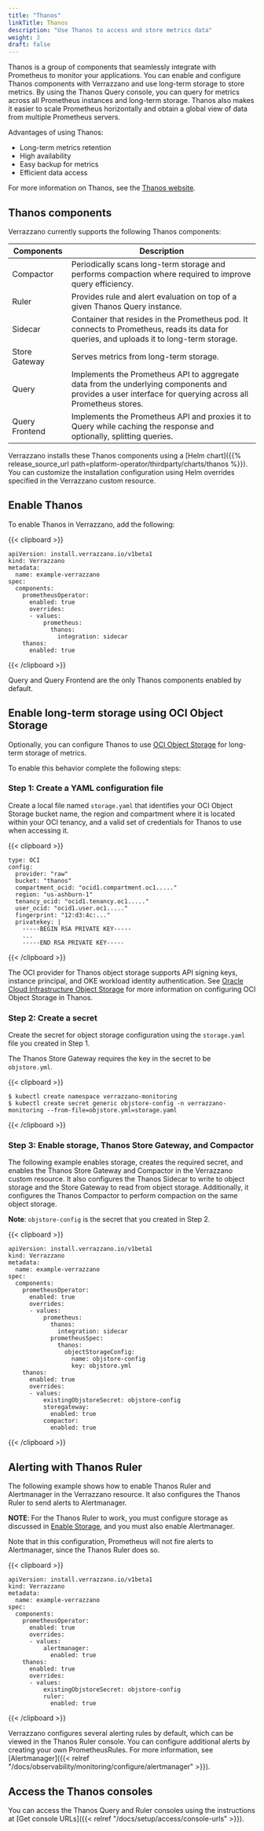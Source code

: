 ```yaml
---
title: "Thanos"
linkTitle: Thanos
description: "Use Thanos to access and store metrics data"
weight: 3
draft: false
---
```


Thanos is a group of components that seamlessly integrate with Prometheus to monitor your applications. You can enable and configure Thanos components with Verrazzano and use long-term storage to store metrics. By using the Thanos Query console, you can query for metrics across all Prometheus instances and long-term storage. Thanos also makes it easier to scale Prometheus horizontally and obtain a global view of data from multiple Prometheus servers.

Advantages of using Thanos:
- Long-term metrics retention
- High availability
- Easy backup for metrics
- Efficient data access

For more information on Thanos, see the [Thanos website](https://thanos.io/).

## Thanos components

Verrazzano currently supports the following Thanos components:

| Components     | Description                                                                                                                                             |
|----------------|---------------------------------------------------------------------------------------------------------------------------------------------------------|
| Compactor      | Periodically scans long-term storage and performs compaction where required to improve query efficiency.                                                |
| Ruler          | Provides rule and alert evaluation on top of a given Thanos Query instance.                                                                             |
| Sidecar        | Container that resides in the Prometheus pod. It connects to Prometheus, reads its data for queries, and uploads it to long-term storage.               |
| Store Gateway  | Serves metrics from long-term storage.                                                                                                                  |
| Query          | Implements the Prometheus API to aggregate data from the underlying components and provides a user interface for querying across all Prometheus stores. |
| Query Frontend | Implements the Prometheus API and proxies it to Query while caching the response and optionally, splitting queries.                                     |

Verrazzano installs these Thanos components using a [Helm chart]({{% release_source_url path=platform-operator/thirdparty/charts/thanos %}}).
You can customize the installation configuration using Helm overrides specified in the Verrazzano custom resource.

## Enable Thanos

To enable Thanos in Verrazzano, add the following:

{{< clipboard >}}
<div class="highlight">

```
apiVersion: install.verrazzano.io/v1beta1
kind: Verrazzano
metadata:
  name: example-verrazzano
spec:
  components:
    prometheusOperator:
      enabled: true
      overrides:
      - values:
          prometheus:
            thanos:
              integration: sidecar
    thanos:
      enabled: true
```

</div>
{{< /clipboard >}}

Query and Query Frontend are the only Thanos components enabled by default.

## Enable long-term storage using OCI Object Storage

Optionally, you can configure Thanos to use [OCI Object Storage](https://docs.oracle.com/en-us/iaas/Content/Object/Concepts/objectstorageoverview.htm)
for long-term storage of metrics.

To enable this behavior complete the following steps:

### Step 1: Create a YAML configuration file

Create a local file named `storage.yaml` that identifies your OCI Object Storage bucket name, the region and compartment
where it is located within your OCI tenancy, and a valid set of credentials for Thanos to use when accessing it.

{{< clipboard >}}
<div class="highlight">

```
type: OCI
config:
  provider: "raw"
  bucket: "thanos"
  compartment_ocid: "ocid1.compartment.oc1....."
  region: "us-ashburn-1"
  tenancy_ocid: "ocid1.tenancy.oc1....."
  user_ocid: "ocid1.user.oc1....."
  fingerprint: "12:d3:4c:..."
  privatekey: |
    -----BEGIN RSA PRIVATE KEY-----
    ...
    -----END RSA PRIVATE KEY-----
```

</div>
{{< /clipboard >}}

The OCI provider for Thanos object storage supports API signing keys, instance principal, and OKE workload identity authentication.
See [Oracle Cloud Infrastructure Object Storage](https://github.com/thanos-io/objstore#oracle-cloud-infrastructure-object-storage) for more information on configuring OCI Object Storage in Thanos.

### Step 2: Create a secret

Create the secret for object storage configuration using the `storage.yaml` file you created in Step 1.

The Thanos Store Gateway requires the key in the secret to be `objstore.yml`.

{{< clipboard >}}
<div class="highlight">

```
$ kubectl create namespace verrazzano-monitoring
$ kubectl create secret generic objstore-config -n verrazzano-monitoring --from-file=objstore.yml=storage.yaml
```

</div>
{{< /clipboard >}}

### Step 3: Enable storage, Thanos Store Gateway, and Compactor

The following example enables storage, creates the required secret, and enables the Thanos Store Gateway and Compactor
in the Verrazzano custom resource. It also configures the Thanos Sidecar to write to object storage and the Store Gateway to read from
object storage. Additionally, it configures the Thanos Compactor to perform compaction on the same object storage.

**Note**: `objstore-config` is the secret that you created in Step 2.

{{< clipboard >}}
<div class="highlight">

```
apiVersion: install.verrazzano.io/v1beta1
kind: Verrazzano
metadata:
  name: example-verrazzano
spec:
  components:
    prometheusOperator:
      enabled: true
      overrides:
      - values:
          prometheus:
            thanos:
              integration: sidecar
            prometheusSpec:
              thanos:
                objectStorageConfig:
                  name: objstore-config
                  key: objstore.yml
    thanos:
      enabled: true
      overrides:
      - values:
          existingObjstoreSecret: objstore-config
          storegateway:
            enabled: true
          compactor:
            enabled: true
```

</div>
{{< /clipboard >}}

## Alerting with Thanos Ruler

The following example shows how to enable Thanos Ruler and Alertmanager in the Verrazzano resource. It also configures
the Thanos Ruler to send alerts to Alertmanager.

**NOTE**: For the Thanos Ruler to work, you must configure storage as discussed in
<a href="#step-3-enable-storage-thanos-store-gateway-and-compactor">Enable Storage</a>, and you must also enable Alertmanager.

Note that in this configuration, Prometheus will not fire alerts to Alertmanager, since the Thanos Ruler does so.

{{< clipboard >}}
<div class="highlight">

```
apiVersion: install.verrazzano.io/v1beta1
kind: Verrazzano
metadata:
  name: example-verrazzano
spec:
  components:
    prometheusOperator:
      enabled: true
      overrides:
      - values:
          alertmanager:
            enabled: true
    thanos:
      enabled: true
      overrides:
      - values:
          existingObjstoreSecret: objstore-config
          ruler:
            enabled: true
```

</div>
{{< /clipboard >}}

Verrazzano configures several alerting rules by default, which can be viewed in the Thanos Ruler console.
You can configure additional alerts by creating your own PrometheusRules. For more information,
see [Alertmanager]({{< relref "/docs/observability/monitoring/configure/alertmanager" >}}).

## Access the Thanos consoles

You can access the Thanos Query and Ruler consoles using the instructions at [Get console URLs]({{< relref "/docs/setup/access/console-urls" >}}).
